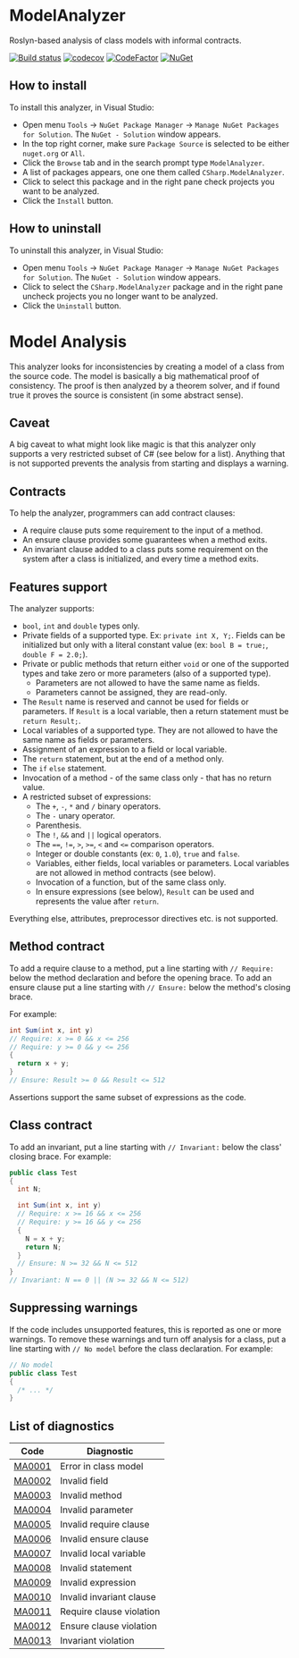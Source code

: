 # ModelAnalyzer

Roslyn-based analysis of class models with informal contracts.

[![Build status](https://ci.appveyor.com/api/projects/status/adtm9d6che63hlf2?svg=true)](https://ci.appveyor.com/project/dlebansais/modelanalyzer)
[![codecov](https://codecov.io/gh/dlebansais/ModelAnalyzer/branch/master/graph/badge.svg?token=EiqUBv7cWP)](https://codecov.io/gh/dlebansais/ModelAnalyzer)
[![CodeFactor](https://www.codefactor.io/repository/github/dlebansais/modelanalyzer/badge)](https://www.codefactor.io/repository/github/dlebansais/modelanalyzer)
[![NuGet](https://img.shields.io/nuget/v/Test.CSharp.ModelAnalyzer.svg)](https://www.nuget.org/packages/Test.CSharp.ModelAnalyzer)

## How to install

To install this analyzer, in Visual Studio:

+ Open menu `Tools` -> `NuGet Package Manager` -> `Manage NuGet Packages for Solution`. The `NuGet - Solution` window appears.  
+ In the top right corner, make sure `Package Source` is selected to be either `nuget.org` or `All`.
+ Click the `Browse` tab and in the search prompt type `ModelAnalyzer`.
+ A list of packages appears, one one them called `CSharp.ModelAnalyzer`.
+ Click to select this package and in the right pane check projects you want to be analyzed.
+ Click the `Install` button.

## How to uninstall

To uninstall this analyzer, in Visual Studio:

+ Open menu `Tools` -> `NuGet Package Manager` -> `Manage NuGet Packages for Solution`. The `NuGet - Solution` window appears.  
+ Click to select the `CSharp.ModelAnalyzer` package and in the right pane uncheck projects you no longer want to be analyzed.
+ Click the `Uninstall` button.

# Model Analysis

This analyzer looks for inconsistencies by creating a model of a class from the source code. The model is basically a big mathematical proof of consistency. The proof is then analyzed by a theorem solver, and if found true it proves the source is consistent (in some abstract sense).

## Caveat

A big caveat to what might look like magic is that this analyzer only supports a very restricted subset of C# (see below for a list). Anything that is not supported prevents the analysis from starting and displays a warning.

## Contracts
To help the analyzer, programmers can add contract clauses:

+ A require clause puts some requirement to the input of a method.
+ An ensure clause provides some guarantees when a method exits.
+ An invariant clause added to a class puts some requirement on the system after a class is initialized, and every time a method exits.

## Features support

The analyzer supports:

+ `bool`, `int` and `double` types only.
+ Private fields of a supported type. Ex: `private int X, Y;`. Fields can be initialized but only with a literal constant value (ex: `bool B = true;`, `double F = 2.0;`).
+ Private or public methods that return either `void` or one of the supported types and take zero or more parameters (also of a supported type).
  * Parameters are not allowed to have the same name as fields.
  * Parameters cannot be assigned, they are read-only.
+ The `Result` name is reserved and cannot be used for fields or parameters. If `Result` is a local variable, then a return statement must be `return Result;`. 
+ Local variables of a supported type. They are not allowed to have the same name as fields or parameters.
+ Assignment of an expression to a field or local variable.
+ The `return` statement, but at the end of a method only.
+ The `if` `else` statement.
+ Invocation of a method - of the same class only - that has no return value.
+ A restricted subset of expressions:
  * The `+`, `-`, `*` and `/` binary operators.
  * The `-` unary operator.
  * Parenthesis.
  * The `!`, `&&` and `||` logical operators.
  * The `==`, `!=`, `>`, `>=`, `<` and `<=` comparison operators.
  * Integer or double constants (ex: `0`, `1.0`), `true` and `false`.
  * Variables, either fields, local variables or parameters. Local variables are not allowed in method contracts (see below).
  * Invocation of a function, but of the same class only.
  * In ensure expressions (see below), `Result` can be used and represents the value after `return`. 

Everything else, attributes, preprocessor directives etc. is not supported.

## Method contract

To add a require clause to a method, put a line starting with `// Require:` below the method declaration and before the opening brace. To add an ensure clause put a line starting with `// Ensure:` below the method's closing brace.

For example:

````csharp
int Sum(int x, int y)
// Require: x >= 0 && x <= 256 
// Require: y >= 0 && y <= 256 
{
  return x + y;
}
// Ensure: Result >= 0 && Result <= 512
````

Assertions support the same subset of expressions as the code.
 
## Class contract

To add an invariant, put a line starting with `// Invariant:` below the class' closing brace. For example:

````csharp
public class Test
{
  int N;

  int Sum(int x, int y)
  // Require: x >= 16 && x <= 256 
  // Require: y >= 16 && y <= 256 
  {
    N = x + y;
    return N;
  }
  // Ensure: N >= 32 && N <= 512
}
// Invariant: N == 0 || (N >= 32 && N <= 512)
````

## Suppressing warnings

If the code includes unsupported features, this is reported as one or more warnings. To remove these warnings and turn off analysis for a class, put a line starting with `// No model` before the class declaration. For example:

````csharp
// No model
public class Test
{
  /* ... */
}
````

## List of diagnostics

| Code   | Diagnostic               |
| ------ | ------------------------ |
| [MA0001](doc/MA0001.md) | Error in class model     |
| [MA0002](doc/MA0002.md) | Invalid field            |
| [MA0003](doc/MA0003.md) | Invalid method           |
| [MA0004](doc/MA0004.md) | Invalid parameter        |
| [MA0005](doc/MA0005.md) | Invalid require clause   |
| [MA0006](doc/MA0006.md) | Invalid ensure clause    |
| [MA0007](doc/MA0007.md) | Invalid local variable   |
| [MA0008](doc/MA0008.md) | Invalid statement        |
| [MA0009](doc/MA0009.md) | Invalid expression       |
| [MA0010](doc/MA0010.md) | Invalid invariant clause |
| [MA0011](doc/MA0011.md) | Require clause violation |
| [MA0012](doc/MA0012.md) | Ensure clause violation  |
| [MA0013](doc/MA0013.md) | Invariant violation      |
